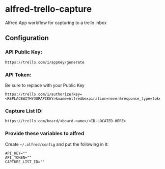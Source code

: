 # alfred-trello-capture

Alfred App workflow for capturing to a trello inbox

## Configuration

### API Public Key:

    https://trello.com/1/appKey/generate

### API Token:

Be sure to replace <REPLACEWITHYOURAPIKEY> with your Public Key

    https://trello.com/1/authorize?key=<REPLACEWITHYOURAPIKEY>&name=Alfred&expiration=never&response_type=token&scope=read,write

### Capture List ID:

    https://trello.com/board/<board-name>/<ID-LOCATED-HERE>

### Provide these variables to alfred

Create `~/.alfred/config`  and put the following in it:

    API_KEY=""
    API_TOKEN=""
    CAPTURE_LIST_ID=""